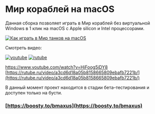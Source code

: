 # Мир кораблей на macOS

Данная сборка позволяет играть в Мир кораблей без виртуальной Windows в 1 клик на macOS с Apple silicon и Intel процессорами.

[![Как играть в Мир танков на macOS](https://img.youtube.com/vi/HiFoog5iDY8/0.jpg)](https://www.youtube.com/watch?v=HiFoog5iDY8)

Смотреть видео:

[![youtube](https://www.youtube.com/s/desktop/f717390d/img/logos/favicon_144x144.png)](https://www.youtube.com/watch?v=HiFoog5iDY8)
[![rutube](https://static.rutube.ru/static/img/favicon-icons/v3/icon.svg)](https://www.youtube.com/watch?v=HiFoog5iDY8)

https://www.youtube.com/watch?v=HiFoog5iDY8
[https://rutube.ru/video/a3cd6d18a05b8158665809ebafb7221b/](https://rutube.ru/video/a3cd6d18a05b8158665809ebafb7221b/)

В данный момент проект находится в стадии бета–тестирования и доступен только на бусти.

### [https://boosty.to/bmaxus](https://boosty.to/bmaxus)